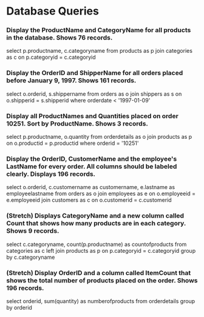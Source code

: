 # Database Queries

### Display the ProductName and CategoryName for all products in the database. Shows 76 records.

select
p.productname,
c.categoryname
from products as p
join categories as c
on p.categoryid = c.categoryid

### Display the OrderID and ShipperName for all orders placed before January 9, 1997. Shows 161 records.

select
o.orderid,
s.shippername
from orders as o
join shippers as s
on o.shipperid = s.shipperid
where orderdate < '1997-01-09'

### Display all ProductNames and Quantities placed on order 10251. Sort by ProductName. Shows 3 records.

select
p.productname,
o.quantity
from orderdetails as o
join products as p
on o.productid = p.productid
where orderid = '10251'

### Display the OrderID, CustomerName and the employee's LastName for every order. All columns should be labeled clearly. Displays 196 records.

select
o.orderid,
c.customername as customername,
e.lastname as employeelastname
from orders as o
join employees as e
on o.employeeid = e.employeeid
join customers as c
on o.customerid = c.customerid

### (Stretch)  Displays CategoryName and a new column called Count that shows how many products are in each category. Shows 9 records.

select
c.categoryname,
count(p.productname) as countofproducts
from categories as c
left join products as p
on p.categoryid = c.categoryid
group by c.categoryname

### (Stretch) Display OrderID and a  column called ItemCount that shows the total number of products placed on the order. Shows 196 records. 

select
orderid,
sum(quantity) as numberofproducts
from orderdetails
group by orderid